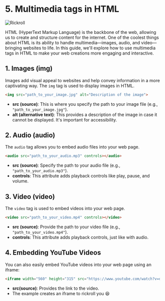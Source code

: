 # 5. Multimedia tags in HTML 

![Rickroll](https://media.giphy.com/media/KZkiESX3PdP9e/giphy.gif)

HTML (HyperText Markup Language) is the backbone of the web, allowing us to create and structure content for the internet. One of the coolest things about HTML is its ability to handle multimedia—images, audio, and video—bringing websites to life. In this guide, we'll explore how to use multimedia tags in HTML to make your web creations more engaging and interactive.

## 1. Images (img)

Images add visual appeal to websites and help convey information in a more captivating way. The `img` tag is used to display images in HTML.

```html
<img src="path_to_your_image.jpg" alt="Description of the image">
```

- **src (source)**: This is where you specify the path to your image file (e.g., `"path_to_your_image.jpg"`).
- **alt (alternative text)**: This provides a description of the image in case it cannot be displayed. It's important for accessibility.

## 2. Audio (audio)

The `audio` tag allows you to embed audio files into your web page.

```html
<audio src="path_to_your_audio.mp3" controls></audio>
```

- **src (source)**: Specify the path to your audio file (e.g., `"path_to_your_audio.mp3"`).
- **controls**: This attribute adds playback controls like play, pause, and volume.

## 3. Video (video)

The `video` tag is used to embed videos into your web page.

```html
<video src="path_to_your_video.mp4" controls></video>
```

- **src (source)**: Provide the path to your video file (e.g., `"path_to_your_video.mp4"`).
- **controls**: This attribute adds playback controls, just like with audio.

## 4. Embedding YouTube Videos

You can also easily embed YouTube videos into your web page using an iframe:

```html
<iframe width="560" height="315" src="https://www.youtube.com/watch?v=dQw4w9WgXcQ" frameborder="0" allowfullscreen></iframe>
```

- **src(source)**: Provides the link to the video.
- The example creates an iframe to rickroll you 😆

